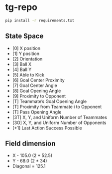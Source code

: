 # tg-repo

```bash
pip install -r requirements.txt
```

## State Space
- [0] X position
- [1] Y position
- [2] Orientation
- [3] Ball X
- [4] Ball Y
- [5] Able to Kick
- [6] Goal Center Proximity
- [7] Goal Center Angle
- [8] Goal Opening Angle
- [9] Proximity to Opponent
- [T] Teammate’s Goal Opening Angle
- [T] Proximity from Teammate i to Opponent
- [T] Pass Opening Angle
- [3T] X, Y, and Uniform Number of Teammates
- [3O] X, Y, and Uniform Number of Opponents
- [+1] Last Action Success Possible

## Field dimension

- X - 105.0 (2 * 52.5)
- Y - 68.0 (2 * 34)
- Diagonal = 125.1